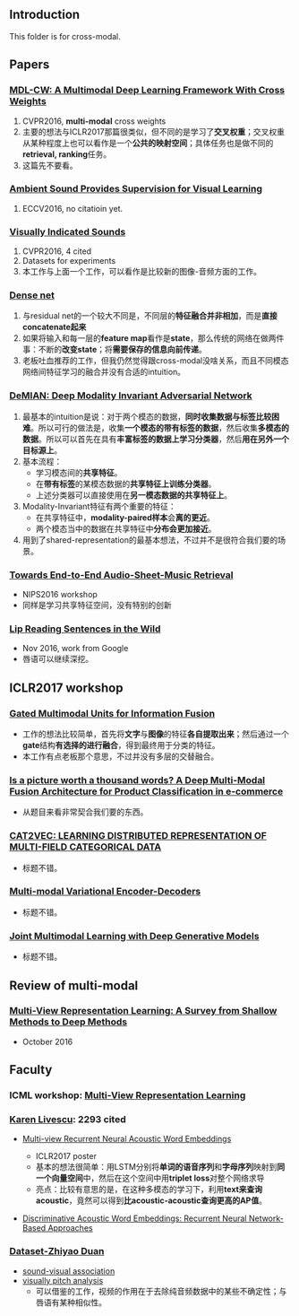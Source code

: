 ## Introduction
This folder is for cross-modal. 

## Papers
### [MDL-CW: A Multimodal Deep Learning Framework With Cross Weights][1]
1. CVPR2016, **multi-modal** cross weights
2. 主要的想法与ICLR2017那篇很类似，但不同的是学习了**交叉权重**；交叉权重从某种程度上也可以看作是一个**公共的映射空间**；具体任务也是做不同的**retrieval, ranking**任务。
3. 这篇先不要看。

### [Ambient Sound Provides Supervision for Visual Learning][2]
1. ECCV2016, no citatioin yet.

### [Visually Indicated Sounds][3]
1. CVPR2016, 4 cited
2. Datasets for experiments
3. 本工作与上面一个工作，可以看作是比较新的图像-音频方面的工作。

### [Dense net][4]
1. 与residual net的一个较大不同是，不同层的**特征融合并非相加**，而是**直接concatenate起来**
2. 如果将输入和每一层的**feature map**看作是**state**，那么传统的网络在做两件事：不断的**改变state**；将**需要保存的信息向前传递**。
3. 老板吐血推荐的工作，但我仍然觉得跟cross-modal没啥关系，而且不同模态网络间特征学习的融合并没有合适的intuition。

### [DeMIAN: Deep Modality Invariant Adversarial Network][5]
1. 最基本的intuition是说：对于两个模态的数据，**同时收集数据与标签比较困难**。所以可行的做法是，收集**一个模态的带有标签的数据**，然后收集**多模态的数据**。所以可以首先在具有**丰富标签的数据上学习分类器**，然后**用在另外一个目标源上**。
2. 基本流程：
	- 学习模态间的**共享特征**。
	- 在**带有标签**的某模态数据的**共享特征上训练分类器**。
	- 上述分类器可以直接使用在**另一模态数据的共享特征上**。
3. Modality-Invariant特征有两个重要的特征：
	- 在共享特征中，**modality-paired样本**会**离的更近**。
	- 两个模态当中的数据在共享特征中**分布会更加接近**。
4. 用到了shared-representation的最基本想法，不过并不是很符合我们要的场景。

### [Towards End-to-End Audio-Sheet-Music Retrieval][6]
- NIPS2016 workshop
- 同样是学习共享特征空间，没有特别的创新

### [Lip Reading Sentences in the Wild][7]
- Nov 2016, work from Google
- 唇语可以继续深挖。

## ICLR2017 workshop
### [Gated Multimodal Units for Information Fusion][8]
- 工作的想法比较简单，首先将**文字**与**图像**的特征**各自提取出来**；然后通过一个**gate**结构**有选择的进行融合**，得到最终用于分类的特征。
- 本工作有点老板那个意思，不过并没有多层的交替融合。

### [Is a picture worth a thousand words? A Deep Multi-Modal Fusion Architecture for Product Classification in e-commerce][9]
- 从题目来看非常契合我们要的东西。

### [CAT2VEC: LEARNING DISTRIBUTED REPRESENTATION OF MULTI-FIELD CATEGORICAL DATA][10]
- 标题不错。

### [Multi-modal Variational Encoder-Decoders][11]
- 标题不错。

### [Joint Multimodal Learning with Deep Generative Models][12]
- 标题不错。


## Review of multi-modal
### [Multi-View Representation Learning: A Survey from Shallow Methods to Deep Methods][13]
- October 2016

## Faculty
### ICML workshop: [Multi-View Representation Learning][14]
### [Karen Livescu][15]: 2293 cited
- [Multi-view Recurrent Neural Acoustic Word Embeddings][16]
	- ICLR2017 poster
	- 基本的想法很简单：用LSTM分别将**单词的语音序列**和**字母序列**映射到**同一个向量空间**中，然后在这个空间中用**triplet loss**对整个网络求导
	- 亮点：比较有意思的是，在这种多模态的学习下，利用**text来查询acoustic**，竟然可以得到**比acoustic-acoustic查询更高的AP值**。

- [Discriminative Acoustic Word Embeddings: Recurrent Neural Network-Based Approaches][17]

### [Dataset-Zhiyao Duan][18]
- [sound-visual association][19]
- [visually pitch analysis][20]
	- 可以借鉴的工作，视频的作用在于去除纯音频数据中的某些不确定性；与唇语有某种相似性。






[1]:	http://www.cv-foundation.org/openaccess/content_cvpr_2016/html/Rastegar_MDL-CW_A_Multimodal_CVPR_2016_paper.html
[2]:	https://arxiv.org/abs/1608.07017
[3]:	http://vis.csail.mit.edu/
[4]:	https://arxiv.org/abs/1608.06993
[5]:	https://arxiv.org/abs/1612.07976
[6]:	https://arxiv.org/abs/1612.05070
[7]:	https://arxiv.org/abs/1611.05358v1
[8]:	https://arxiv.org/abs/1702.01992
[9]:	https://arxiv.org/abs/1611.09534
[10]:	https://openreview.net/pdf?id=HyNxRZ9xg
[11]:	https://arxiv.org/abs/1612.00377
[12]:	https://arxiv.org/abs/1611.01891
[13]:	https://arxiv.org/abs/1610.01206
[14]:	http://ttic.uchicago.edu/~wwang5/ICML2016_MVRL/
[15]:	http://ttic.uchicago.edu/~klivescu/
[16]:	https://arxiv.org/abs/1611.04496
[17]:	https://arxiv.org/abs/1611.02550
[18]:	https://arxiv.org/abs/1612.08727
[19]:	http://www.ece.rochester.edu/projects/air/publications/li2017see.pdf
[20]:	http://www.ece.rochester.edu/projects/air/publications/dinesh2017visually.pdf

